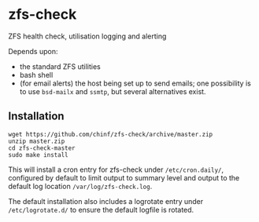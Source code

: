 # zfs-check
ZFS health check, utilisation logging and alerting

Depends upon:

* the standard ZFS utilities
* bash shell
* (for email alerts) the host being set up to send emails; one possibility is to use `bsd-mailx` and `ssmtp`, but several alternatives exist.

## Installation
```
wget https://github.com/chinf/zfs-check/archive/master.zip
unzip master.zip
cd zfs-check-master
sudo make install
```
This will install a cron entry for zfs-check under `/etc/cron.daily/`, configured by default to limit output to summary level and output to the default log location `/var/log/zfs-check.log`.

The default installation also includes a logrotate entry under `/etc/logrotate.d/` to ensure the default logfile is rotated.
